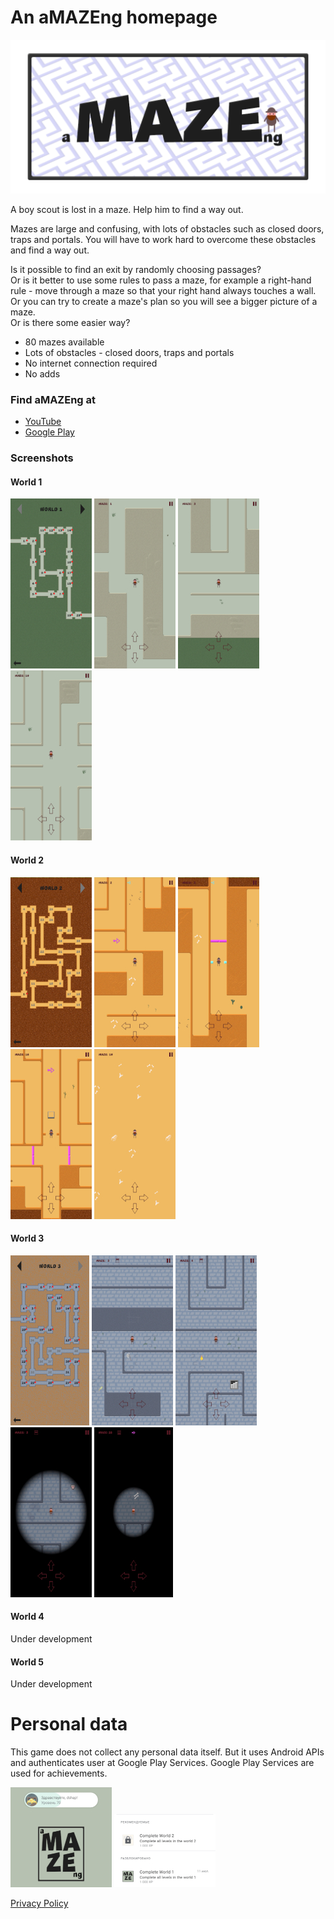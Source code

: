 # An aMAZEng homepage

![](./images/Feature%20graphic.png)

A boy scout is lost in a maze.
Help him to find a way out.

Mazes are large and confusing, with lots of obstacles such as closed doors, traps and portals.
You will have to work hard to overcome these obstacles and find a way out.

Is it possible to find an exit by randomly choosing passages?\
Or is it better to use some rules to pass a maze, for example a right-hand rule - move through a maze so that your right hand always touches a wall.\
Or you can try to create a maze's plan so you will see a bigger picture of a maze.\
Or is there some easier way?

* 80 mazes available
* Lots of obstacles - closed doors, traps and portals
* No internet connection required
* No adds

### Find aMAZEng at
* [YouTube](https://www.youtube.com/playlist?list=PLKUSt_OFstuyi2PSv1t3yXA586KpwRxTD)
* [Google Play](https://play.google.com/store/apps/details?id=ru.d_shap.ap.amazeng)

### Screenshots

#### World 1
![](./images/screenshot-01-01.jpg)
![](./images/screenshot-01-02.jpg)
![](./images/screenshot-01-03.jpg)
![](./images/screenshot-01-04.jpg)

#### World 2
![](./images/screenshot-02-01.jpg)
![](./images/screenshot-02-02.jpg)
![](./images/screenshot-02-03.jpg)
![](./images/screenshot-02-04.jpg)
![](./images/screenshot-02-05.jpg)

#### World 3
![](./images/screenshot-03-01.jpg)
![](./images/screenshot-03-02.jpg)
![](./images/screenshot-03-03.jpg)
![](./images/screenshot-03-04.jpg)
![](./images/screenshot-03-05.jpg)

#### World 4
Under development

#### World 5
Under development

# Personal data

This game does not collect any personal data itself.
But it uses Android APIs and authenticates user at Google Play Services.
Google Play Services are used for achievements.

![](./images/screenshot-pd-01.jpg)
![](./images/screenshot-pd-02.jpg)


[Privacy Policy](./PrivacyPolicy.md)
